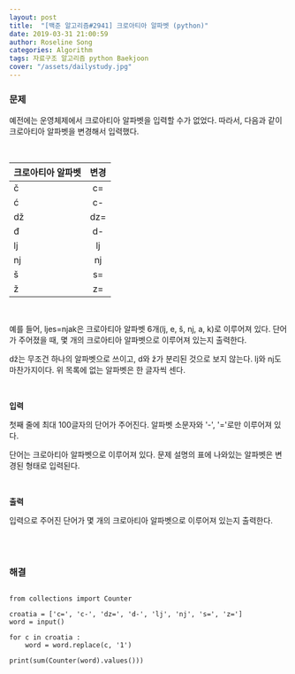 ```yaml
---
layout: post
title:  "[백준 알고리즘#2941] 크로아티아 알파벳 (python)"
date: 2019-03-31 21:00:59
author: Roseline Song
categories: Algorithm
tags: 자료구조 알고리즘 python Baekjoon
cover: "/assets/dailystudy.jpg"
---
```



### 문제

예전에는 운영체제에서 크로아티아 알파벳을 입력할 수가 없었다. 따라서, 다음과 같이 크로아티아 알파벳을 변경해서 입력했다.

<br>

크로아티아 알파벳 | 변경
|:---|:---:|
 č  | c= | 
 ć  | c- | 
 dž | dz=| 
 đ	| d- | 
 lj | lj | 
 nj | nj | 
 š	| s= | 
 ž	| z= | 

<br>

예를 들어, ljes=njak은 크로아티아 알파벳 6개(lj, e, š, nj, a, k)로 이루어져 있다. 단어가 주어졌을 때, 몇 개의 크로아티아 알파벳으로 이루어져 있는지 출력한다.

dž는 무조건 하나의 알파벳으로 쓰이고, d와 ž가 분리된 것으로 보지 않는다. lj와 nj도 마찬가지이다. 위 목록에 없는 알파벳은 한 글자씩 센다.

<br>

**입력**

첫째 줄에 최대 100글자의 단어가 주어진다. 알파벳 소문자와 '-', '='로만 이루어져 있다.

단어는 크로아티아 알파벳으로 이루어져 있다. 문제 설명의 표에 나와있는 알파벳은 변경된 형태로 입력된다.

<br>

**출력**

입력으로 주어진 단어가 몇 개의 크로아티아 알파벳으로 이루어져 있는지 출력한다.

<br>
<br>

### 해결

```

from collections import Counter

croatia = ['c=', 'c-', 'dz=', 'd-', 'lj', 'nj', 's=', 'z=']
word = input()

for c in croatia :
    word = word.replace(c, '1')
    
print(sum(Counter(word).values()))

```

<br>
<br>